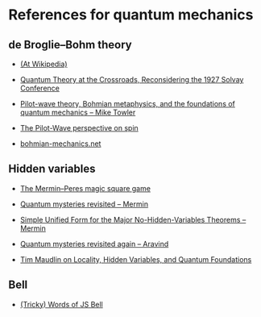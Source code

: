 # References for quantum mechanics

## de Broglie&ndash;Bohm theory

* [(At Wikipedia)](https://en.wikipedia.org/wiki/De_Broglie%E2%80%93Bohm_theory)

* [Quantum Theory at the Crossroads, Reconsidering the 1927 Solvay
  Conference](https://arxiv.org/abs/quant-ph/0609184)

* [Pilot-wave theory, Bohmian metaphysics, and the foundations of
  quantum mechanics &ndash; Mike
  Towler](https://casinoqmc.net/PWT/lectures/bohm1.pdf)

* [The Pilot-Wave perspective on
  spin](https://arxiv.org/abs/1305.1280)

* [bohmian-mechanics.net](https://bohmian-mechanics.net)

## Hidden variables

* [The Mermin&ndash;Peres magic square
  game](https://en.wikipedia.org/wiki/Quantum_pseudo-telepathy#The_Mermin%E2%80%93Peres_magic_square_game)

* [Quantum mysteries revisited
  &ndash; Mermin](http://users.wpi.edu/~paravind/Publications/MSQUARE5.pdf)

* [Simple Unified Form for the Major No-Hidden-Variables Theorems
  &ndash; Mermin](https://cpb-us-e1.wpmucdn.com/blog.umd.edu/dist/0/196/files/2015/10/Mermin1990-2jvtdbh.pdf)

* [Quantum mysteries revisited
  again
  &ndash; Aravind](http://users.wpi.edu/~paravind/Publications/MSQUARE5.pdf)

* [Tim Maudlin on Locality, Hidden Variables, and Quantum Foundations](https://www.preposterousuniverse.com/podcast/2023/06/26/241-tim-maudlin-on-locality-hidden-variables-and-quantum-foundations/)

## Bell

* [(Tricky) Words of JS
  Bell](https://sites.google.com/site/dlhquantum/words-of-john-stewart-bell-f-r-s-nobel-prize-nominee)
